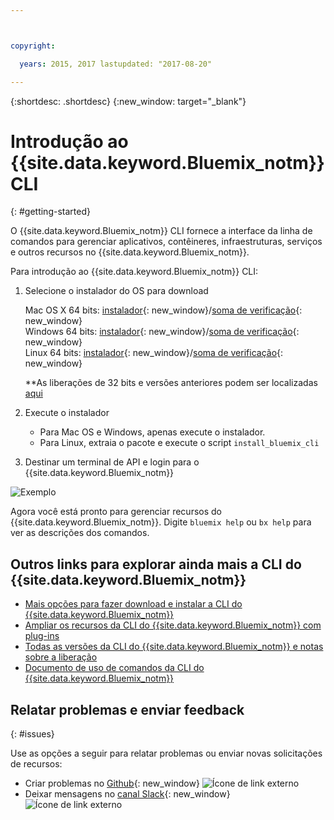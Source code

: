 ```yaml
---



copyright:

  years: 2015, 2017 lastupdated: "2017-08-20"

---
```



{:shortdesc: .shortdesc}
{:new_window: target="_blank"}


# Introdução ao {{site.data.keyword.Bluemix_notm}} CLI
{: #getting-started}

O {{site.data.keyword.Bluemix_notm}} CLI fornece a interface da linha de comandos para gerenciar aplicativos, contêineres, infraestruturas, serviços e outros recursos no {{site.data.keyword.Bluemix_notm}}. 

Para introdução ao {{site.data.keyword.Bluemix_notm}} CLI:

1. Selecione o instalador do OS para download
   
   Mac OS X 64 bits: [instalador](https://clis.ng.bluemix.net/download/bluemix-cli/latest/osx){: new_window}/[soma de verificação](https://clis.ng.bluemix.net/download/bluemix-cli/latest/osx/checksum){: new_window} <br>
   Windows 64 bits: [instalador](https://clis.ng.bluemix.net/download/bluemix-cli/latest/win64){: new_window}/[soma de verificação](https://clis.ng.bluemix.net/download/bluemix-cli/latest/win64/checksum){: new_window} <br>
   Linux 64 bits: [instalador](https://clis.ng.bluemix.net/download/bluemix-cli/latest/linux64){: new_window}/[soma de verificação](https://clis.ng.bluemix.net/download/bluemix-cli/latest/linux64/checksum){: new_window} <br>
  
   **As liberações de 32 bits e versões anteriores podem ser localizadas [aqui](all_versions.html)

1. Execute o instalador
   * Para Mac OS e Windows, apenas execute o instalador.
   * Para Linux, extraia o pacote e execute o script `install_bluemix_cli`

1. Destinar um terminal de API e login para o {{site.data.keyword.Bluemix_notm}}

  ![Exemplo](example.gif)

Agora você está pronto para gerenciar recursos do {{site.data.keyword.Bluemix_notm}}. Digite `bluemix help` ou `bx help` para ver as descrições dos comandos. 

## Outros links para explorar ainda mais a CLI do {{site.data.keyword.Bluemix_notm}}

* [Mais opções para fazer download e instalar a CLI do {{site.data.keyword.Bluemix_notm}}](download_cli.html)
* [Ampliar os recursos da CLI do {{site.data.keyword.Bluemix_notm}} com plug-ins](extend_cli.html)
* [Todas as versões da CLI do {{site.data.keyword.Bluemix_notm}} e notas sobre a liberação](all_versions.html)
* [Documento de uso de comandos da CLI do {{site.data.keyword.Bluemix_notm}}](bx_cli.html)


## Relatar problemas e enviar feedback
{: #issues}

Use as opções a seguir para relatar problemas ou enviar novas solicitações de recursos:
 * Criar problemas no [Github](https://github.com/IBM-Bluemix/bluemix-cli-release/issues){: new_window} ![Ícone de link externo](../../../icons/launch-glyph.svg)
 * Deixar mensagens no [canal Slack](https://dwopen.slack.com/messages/bluemix-cli/){: new_window} ![Ícone de link externo](../../../icons/launch-glyph.svg)

